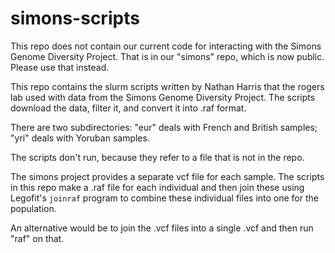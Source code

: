 # simons-scripts
This repo does not contain our current code for interacting with the
Simons Genome Diversity Project. That is in our "simons" repo, which is now
public. Please use that instead.

This repo contains the slurm scripts written by Nathan Harris that the
rogers lab used with data from the Simons Genome Diversity Project. The 
scripts download the data, filter it, and convert it into .raf format.

There are two subdirectories: "eur" deals with French and British samples;
"yri" deals with Yoruban samples.

The scripts don't run, because they refer to a file that is not in the
repo.

The simons project provides a separate vcf file for each sample. The
scripts in this repo make a .raf file for each individual and then
join these using Legofit's `joinraf` program to combine these
individual files into one for the population.

An alternative would be to join the .vcf files into a single .vcf and
then run "raf" on that.
